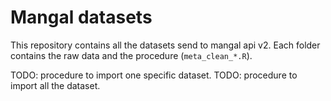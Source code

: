 # Mangal datasets

This repository contains all the datasets send to mangal api v2.
Each folder contains the raw data and the procedure (`meta_clean_*.R`).

TODO: procedure to import one specific dataset.
TODO: procedure to import all the dataset.
